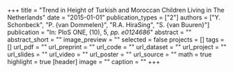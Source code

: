 +++
title = "Trend in Height of Turkish and Moroccan Children Living in The Netherlands"
date = "2015-01-01"
publication_types = ["2"]
authors = ["Y. Schonbeck", "P. {van Dommelen}", "R.A. HiraSing", "S. {van Buuren}"]
publication = "In: PloS ONE, (10), 5, _pp. e0124686_"
abstract = ""
abstract_short = ""
image_preview = ""
selected = false
projects = []
tags = []
url_pdf = ""
url_preprint = ""
url_code = ""
url_dataset = ""
url_project = ""
url_slides = ""
url_video = ""
url_poster = ""
url_source = ""
math = true
highlight = true
[header]
image = ""
caption = ""
+++
